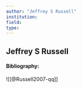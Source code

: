 ```yaml
---
author: "Jeffrey S Russell"
institution:
field:
type:
---
```


## Jeffrey S Russell
#### Bibliography:

![[@Russell2007-qq]]
